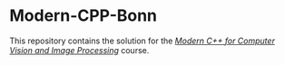 # Modern-CPP-Bonn

This repository contains the solution for the [*Modern C++ for Computer Vision and Image Processing*](http://www.ipb.uni-bonn.de/teaching/modern-cpp/) course.
